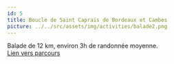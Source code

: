 ```yaml
---
id: 5
title: Boucle de Saint Caprais de Bordeaux et Cambes
picture: ../../src/assets/img/activities/balade2.png
---
```

Balade de 12 km, environ 3h de randonnée moyenne.  
[Lien vers parcours](https://aquitaine.media.tourinsoft.eu/upload/BOUCLE-DE-ST-CAPRAIS-ET-CAMBES.pdf)

